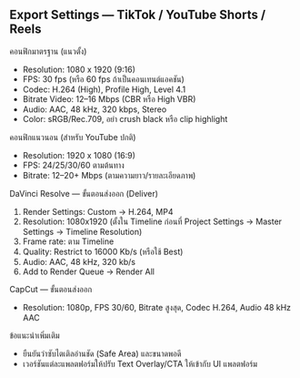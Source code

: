 ## Export Settings — TikTok / YouTube Shorts / Reels

คอนฟิกมาตรฐาน (แนวตั้ง)
- Resolution: 1080 x 1920 (9:16)
- FPS: 30 fps (หรือ 60 fps ถ้าเป็นคอนเทนต์แอคชัน)
- Codec: H.264 (High), Profile High, Level 4.1
- Bitrate Video: 12–16 Mbps (CBR หรือ High VBR)
- Audio: AAC, 48 kHz, 320 kbps, Stereo
- Color: sRGB/Rec.709, อย่า crush black หรือ clip highlight

คอนฟิกแนวนอน (สำหรับ YouTube ปกติ)
- Resolution: 1920 x 1080 (16:9)
- FPS: 24/25/30/60 ตามต้นทาง
- Bitrate: 12–20+ Mbps (ตามความยาว/รายละเอียดภาพ)

DaVinci Resolve — ขั้นตอนส่งออก (Deliver)
1) Render Settings: Custom → H.264, MP4
2) Resolution: 1080x1920 (ตั้งใน Timeline ก่อนที่ Project Settings → Master Settings → Timeline Resolution)
3) Frame rate: ตาม Timeline
4) Quality: Restrict to 16000 Kb/s (หรือใช้ Best)
5) Audio: AAC, 48 kHz, 320 kb/s
6) Add to Render Queue → Render All

CapCut — ขั้นตอนส่งออก
- Resolution: 1080p, FPS 30/60, Bitrate สูงสุด, Codec H.264, Audio 48 kHz AAC

ข้อแนะนำเพิ่มเติม
- ยืนยันว่าซับไตเติลอ่านชัด (Safe Area) และขนาดพอดี
- เวอร์ชันแต่ละแพลตฟอร์มให้ปรับ Text Overlay/CTA ให้เข้ากับ UI แพลตฟอร์ม